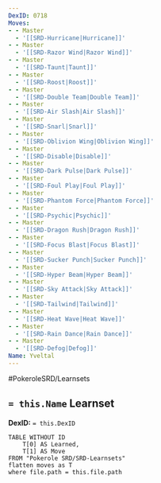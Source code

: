 ```yaml
---
DexID: 0718
Moves:
- - Master
  - '[[SRD-Hurricane|Hurricane]]'
- - Master
  - '[[SRD-Razor Wind|Razor Wind]]'
- - Master
  - '[[SRD-Taunt|Taunt]]'
- - Master
  - '[[SRD-Roost|Roost]]'
- - Master
  - '[[SRD-Double Team|Double Team]]'
- - Master
  - '[[SRD-Air Slash|Air Slash]]'
- - Master
  - '[[SRD-Snarl|Snarl]]'
- - Master
  - '[[SRD-Oblivion Wing|Oblivion Wing]]'
- - Master
  - '[[SRD-Disable|Disable]]'
- - Master
  - '[[SRD-Dark Pulse|Dark Pulse]]'
- - Master
  - '[[SRD-Foul Play|Foul Play]]'
- - Master
  - '[[SRD-Phantom Force|Phantom Force]]'
- - Master
  - '[[SRD-Psychic|Psychic]]'
- - Master
  - '[[SRD-Dragon Rush|Dragon Rush]]'
- - Master
  - '[[SRD-Focus Blast|Focus Blast]]'
- - Master
  - '[[SRD-Sucker Punch|Sucker Punch]]'
- - Master
  - '[[SRD-Hyper Beam|Hyper Beam]]'
- - Master
  - '[[SRD-Sky Attack|Sky Attack]]'
- - Master
  - '[[SRD-Tailwind|Tailwind]]'
- - Master
  - '[[SRD-Heat Wave|Heat Wave]]'
- - Master
  - '[[SRD-Rain Dance|Rain Dance]]'
- - Master
  - '[[SRD-Defog|Defog]]'
Name: Yveltal
---
```


#PokeroleSRD/Learnsets

## `= this.Name` Learnset

**DexID:** `= this.DexID`

```dataview
TABLE WITHOUT ID
    T[0] AS Learned,
    T[1] AS Move
FROM "Pokerole SRD/SRD-Learnsets"
flatten moves as T
where file.path = this.file.path
```
